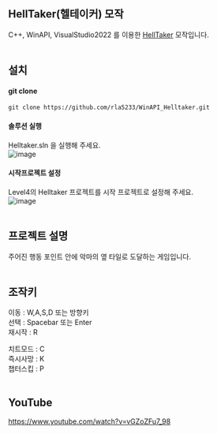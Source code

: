 ## HellTaker(헬테이커) 모작
C++, WinAPI, VisualStudio2022 를 이용한 [HellTaker](https://store.steampowered.com/app/1289310/Helltaker/) 모작입니다.
<br/><br/>

## 설치
#### git clone
```
git clone https://github.com/rla5233/WinAPI_Helltaker.git
```

#### 솔루션 실행
Helltaker.sln 을 실행해 주세요.   
![image](https://github.com/user-attachments/assets/1e8b449d-9aa1-4355-865c-584fedb19b23)

#### 시작프로젝트 설정
Level4의 Helltaker 프로젝트를 시작 프로젝트로 설정해 주세요.   
![image](https://github.com/user-attachments/assets/6738df5c-748e-4793-aadf-20caefc37540)
<br/><br/>

## 프로젝트 설명
주어진 행동 포인트 안에 악마의 옆 타일로 도달하는 게임입니다.
<br/><br/>

## 조작키
이동 : W,A,S,D 또는 방향키   
선택 : Spacebar 또는 Enter   
재시작 : R   

치트모드 : C   
즉시사망 : K   
챕터스킵 : P
<br/><br/>

## YouTube
https://www.youtube.com/watch?v=vGZoZFu7_98
